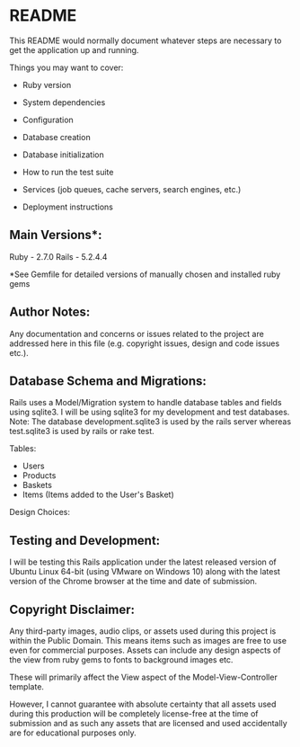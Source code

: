 # README

This README would normally document whatever steps are necessary to get the
application up and running.

Things you may want to cover:

* Ruby version

* System dependencies

* Configuration

* Database creation

* Database initialization

* How to run the test suite

* Services (job queues, cache servers, search engines, etc.)

* Deployment instructions


Main Versions*:
-----------------------------------------
Ruby - 2.7.0
Rails - 5.2.4.4

*See Gemfile for detailed versions of manually chosen and installed ruby gems


Author Notes:
-----------------------------------------
Any documentation and concerns or issues related to the project are addressed here in this file (e.g. copyright issues, design and code issues etc.).


Database Schema and Migrations:
-----------------------------------------
Rails uses a Model/Migration system to handle database tables and fields using sqlite3. I will be using sqlite3 for my development and test databases.
Note: The database development.sqlite3 is used by the rails server whereas test.sqlite3 is used by rails or rake test.

Tables:
- Users
- Products
- Baskets
- Items (Items added to the User's Basket)

Design Choices:



Testing and Development:
-----------------------------------------
I will be testing this Rails application under the latest released version of Ubuntu Linux 64-bit (using VMware on Windows 10) along with the latest version of the Chrome browser at the time and date of submission.


Copyright Disclaimer:
-----------------------------------------
Any third-party images, audio clips, or assets used during this project is within the Public Domain. This means items such as images are free to use even for commercial purposes. Assets can include any design aspects of the view from ruby gems to fonts to background images etc.

These will primarily affect the View aspect of the Model-View-Controller template.

However, I cannot guarantee with absolute certainty that all assets used during this production will be completely license-free at the time of submission and as such any assets that are licensed and used accidentally are for educational purposes only.
